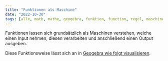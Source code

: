 ```yaml
---
title: "Funktionen als Maschine"
date: "2022-10-30"
tags: [alle, math, mathe, geogebra, funktion, function, regel, maschine, machine, funktionsbegriff]
---
```


Funktionen lassen sich grundsätzlich als Maschinen verstehen, welche einen Input nehmen, diesen verarbeiten und anschließend einen Output ausgeben.

Diese Funktionsweise lässt sich an in [Geogebra wie folgt visualisieren](https://www.geogebra.org/m/awuar33h).

